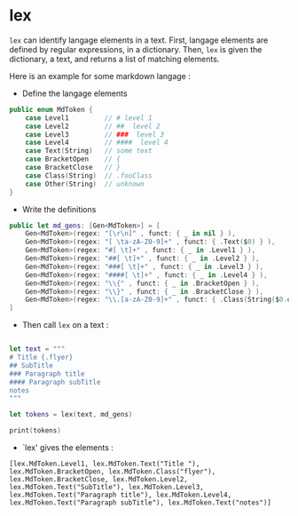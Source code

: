 # lex

`lex` can identify langage elements in a text. First, langage elements are defined by regular expressions, in a dictionary. Then, `lex` is given the dictionary, a text, and returns a list of matching elements.

Here is an example for some markdown langage : 
- Define the langage elements
```swift
public enum MdToken {
    case Level1         // # level 1
    case Level2         // ##  level 2
    case Level3         // ###  level 3
    case Level4         // ####  level 4
    case Text(String)   // some text
    case BracketOpen    // {
    case BracketClose   // }
    case Class(String)  // .fooClass
    case Other(String)  // unknown
}
```

- Write the definitions
```swift
public let md_gens: [Gen<MdToken>] = [
    Gen<MdToken>(regex: "[\r\n]" , funct: { _ in nil } ),
    Gen<MdToken>(regex: "[ \ta-zA-Z0-9]+" , funct: { .Text($0) } ),
    Gen<MdToken>(regex: "#[ \t]+" , funct: { _ in .Level1 } ),
    Gen<MdToken>(regex: "##[ \t]+" , funct: { _ in .Level2 } ),
    Gen<MdToken>(regex: "###[ \t]+" , funct: { _ in .Level3 } ),
    Gen<MdToken>(regex: "####[ \t]+" , funct: { _ in .Level4 } ),
    Gen<MdToken>(regex: "\\{" , funct: { _ in .BracketOpen } ),
    Gen<MdToken>(regex: "\\}" , funct: { _ in .BracketClose } ),
    Gen<MdToken>(regex: "\\.[a-zA-Z0-9]+" , funct: { .Class(String($0.dropFirst())) } )
]
```

- Then call `lex` on a text : 
````swift

let text = """
# Title {.flyer}
## SubTitle
### Paragraph title
#### Paragraph subTitle
notes
"""

let tokens = lex(text, md_gens)

print(tokens)
````

- `lex' gives the elements : 
```text
[lex.MdToken.Level1, lex.MdToken.Text("Title "), lex.MdToken.BracketOpen, lex.MdToken.Class("flyer"), lex.MdToken.BracketClose, lex.MdToken.Level2, lex.MdToken.Text("SubTitle"), lex.MdToken.Level3, lex.MdToken.Text("Paragraph title"), lex.MdToken.Level4, lex.MdToken.Text("Paragraph subTitle"), lex.MdToken.Text("notes")]
```
